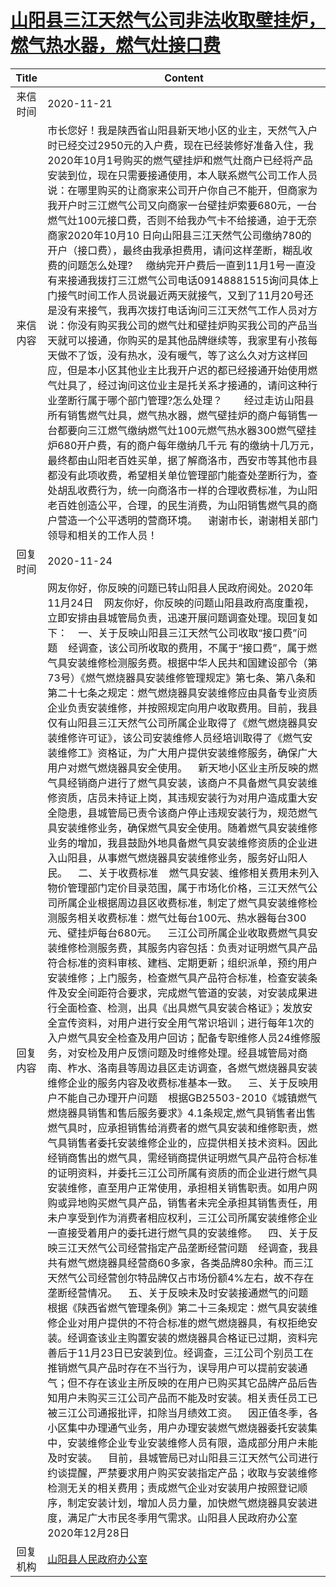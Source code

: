 # <a href="http://www.shangluo.gov.cn/zmhd/ldxxxx.jsp?urltype=leadermail.LeaderMailContentUrl&wbtreeid=1112&leadermailid=6634">山阳县三江天然气公司非法收取壁挂炉，燃气热水器，燃气灶接口费</a>
| Title |                                                                                                                                                                                                                                                                                                                                                                                                                                                                                                                                                                                                                                                                                                                                                                                                                                                                                                                Content                                                                                                                                                                                                                                                                                                                                                                                                                                                                                                                                                                                                                                                                                                                                                                                                                                                                                                                 |
|:-----:|----------------------------------------------------------------------------------------------------------------------------------------------------------------------------------------------------------------------------------------------------------------------------------------------------------------------------------------------------------------------------------------------------------------------------------------------------------------------------------------------------------------------------------------------------------------------------------------------------------------------------------------------------------------------------------------------------------------------------------------------------------------------------------------------------------------------------------------------------------------------------------------------------------------------------------------------------------------------------------------------------------------------------------------------------------------------------------------------------------------------------------------------------------------------------------------------------------------------------------------------------------------------------------------------------------------------------------------------------------------------------------------------------------------------------------------------------------------------------------------------------------------------------------------------------------------------------------------------------------------------------------------------------------------------------------------------------------------------------------------------------------------------------------------------------------------------------------------|
| 来信时间  | 2020-11-21                                                                                                                                                                                                                                                                                                                                                                                                                                                                                                                                                                                                                                                                                                                                                                                                                                                                                                                                                                                                                                                                                                                                                                                                                                                                                                                                                                                                                                                                                                                                                                                                                                                                                                                                                                                                                             |
| 来信内容  | 市长您好！我是陕西省山阳县新天地小区的业主，天然气入户时已经交过2950元的入户费，现在已经装修好准备入住，我2020年10月1号购买的燃气壁挂炉和燃气灶商户已经将产品安装到位，现在只需要接通使用，本人联系燃气公司工作人员说：在哪里购买的让商家来公司开户你自己不能开，但商家为我开户时三江燃气公司又向商家一台壁挂炉索要680元，一台燃气灶100元接口费，否则不给我办气卡不给接通，迫于无奈商家2020年10月10 日向山阳县三江天然气公司缴纳780的开户（接口费），最终由我承担费用，请问这样垄断，糊乱收费的问题怎么处理?     缴纳完开户费后一直到11月1号一直没有来接通我拨打三江燃气公司电话09148881515询问具体上门接气时间工作人员说最近两天就接气，又到了11月20号还是没有来接气，我再次拨打电话询问三江天然气工作人员对方说：你没有购买我公司的燃气灶和壁挂炉购买我公司的产品当天就可以接通，你购买的是其他品牌继续等，我家里有小孩每天做不了饭，没有热水，没有暖气，等了这么久对方这样回应，但是本小区其他业主比我开户迟的都已经接通开始使用燃气灶具了，经过询问这位业主是托关系才接通的，请问这种行业垄断行属于哪个部门管理?怎么处理？        经过走访山阳县所有销售燃气灶具，燃气热水器，燃气壁挂炉的商户每销售一台都要向三江燃气缴纳燃气灶100元燃气热水器300燃气壁挂炉680开户费，有的商户每年缴纳几千元 有的缴纳十几万元，最终都由山阳老百姓买单，据了解商洛市，西安市等其他市县都没有此项收费，希望相关单位管理部门能查处垄断行为，查处胡乱收费行为，统一向商洛市一样的合理收费标准，为山阳老百姓创造公平，合理，的民生消费，为山阳销售燃气具的商户营造一个公平透明的营商环境。    谢谢市长，谢谢相关部门领导和相关的工作人员！                                                                                                                                                                                                                                                                                                                                                                                                                                                                                                                                                                                                                                                                                                                                                                                                                                                                                                                                                                                                                                    |
| 回复时间  | 2020-11-24                                                                                                                                                                                                                                                                                                                                                                                                                                                                                                                                                                                                                                                                                                                                                                                                                                                                                                                                                                                                                                                                                                                                                                                                                                                                                                                                                                                                                                                                                                                                                                                                                                                                                                                                                                                                                             |
| 回复内容  | 网友你好，你反映的问题已转山阳县人民政府阅处。2020年11月24日    网友你好，你反映的问题山阳县政府高度重视，立即安排由县城管局负责，迅速开展问题调查处理。现回复如下：    一、关于反映山阳县三江天然气公司收取“接口费”问题    经调查，该公司所收取的费用，不属于“接口费”，属于燃气具安装维修检测服务费。根据中华人民共和国建设部令（第73号）《燃气燃烧器具安装维修管理规定》第七条、第八条和第二十七条之规定：燃气燃烧器具安装维修应由具备专业资质企业负责安装维修，并按照规定向用户收取费用。目前，我县仅有山阳县三江天然气公司所属企业取得了《燃气燃烧器具安装维修许可证》，该公司安装维修人员经培训取得了《燃气安装维修工》资格证，为广大用户提供安装维修服务，确保广大用户对燃气燃烧器具安全使用。    新天地小区业主所反映的燃气具经销商户进行了燃气具安装，该商户不具备燃气具安装维修资质，店员未持证上岗，其违规安装行为对用户造成重大安全隐患，县城管局已责令该商户停止违规安装行为，规范燃气具安装维修业务，确保燃气具安全使用。随着燃气具安装维修业务的增加，我县鼓励外地具备燃气具安装维修资质的企业进入山阳县，从事燃气燃烧器具安装维修业务，服务好山阳人民。    二、关于收费标准    燃气具安装、维修相关费用未列入物价管理部门定价目录范围，属于市场化价格，三江天然气公司所属企业根据周边县区收费标准，制定了燃气具安装维修检测服务相关收费标准：燃气灶每台100元、热水器每台300元、壁挂炉每台680元。    三江公司所属企业收取费燃气具安装维修检测服务费，其服务内容包括：负责对证明燃气具产品符合标准的资料审核、建档、定期更新；组织派单，预约用户安装维修；上门服务，检查燃气具产品符合标准，检查安装条件及安全间距符合要求，完成燃气管道的安装，对安装成果进行全面检查、检测，出具《出具燃气具安装合格证》；发放安全宣传资料，对用户进行安全用气常识培训；进行每年1次的入户燃气具安全检查及用户回访；配备专职维修人员24维修服务，对安检及用户反馈问题及时维修处理。经县城管局对商南、柞水、洛南县等周边县区走访调查，各燃气燃烧器具安装维修企业的服务内容及收费标准基本一致。    三、关于反映用户不能自己办理开户问题    根据GB25503-2010《城镇燃气燃烧器具销售和售后服务要求》4.1条规定,燃气具销售者出售燃气具时，应承担销售给消费者的燃气具安装和维修职责，燃气具销售者委托安装维修企业的，应提供相关技术资料。因此经销商售出的燃气具，需经销商提供证明燃气具产品符合标准的证明资料，并委托三江公司所属有资质的而企业进行燃气具安装维修，直至用户正常使用，承担相关销售职责。如用户网购或异地购买燃气具产品，销售者未完全承担其销售责任，用未户享受到作为消费者相应权利，三江公司所属安装维修企业一直接受着用户的委托进行燃气具的安装维修。    四、关于反映三江天然气公司经营指定产品垄断经营问题    经调查，我县共有燃气燃烧器具经营商60多家，各类品牌80余种。而三江天然气公司经营创尔特品牌仅占市场份额4%左右，故不存在垄断经营情况。    五、关于反映未及时安装接通燃气的问题    根据《陕西省燃气管理条例》第二十三条规定：燃气具安装维修企业对用户提供的不符合标准的燃气燃烧器具，有权拒绝安装。经调查该业主购置安装的燃烧器具合格证已过期，资料完善后于11月23日已安装到位。经调查，三江公司个别员工在推销燃气具产品时存在不当行为，误导用户可以提前安装通气；但不存在该业主所反映的在用户已购买其它品牌产品后告知用户未购买三江公司产品而不能及时安装。相关责任员工已被三江公司通报批评，扣除当月绩效工资。    因正值冬季，各小区集中办理通气业务，用户办理安装燃气燃烧器委托安装集中，安装维修企业专业安装维修人员有限，造成部分用户未能及时安装。    目前，县城管局已对山阳县三江天然气公司进行约谈提醒，严禁要求用户购买安装指定产品；收取与安装维修检测无关的相关费用；责成燃气企业对安装用户按照登记顺序，制定安装计划，增加人员力量，加快燃气燃烧器具安装进度，满足广大市民冬季用气需求。山阳县人民政府办公室2020年12月28日 |
| 回复机构  | <a href="../../categories/agencies/山阳县人民政府办公室.md">山阳县人民政府办公室</a>                                                                                                                                                                                                                                                                                                                                                                                                                                                                                                                                                                                                                                                                                                                                                                                                                                                                                                                                                                                                                                                                                                                                                                                                                                                                                                                                                                                                                                                                                                                                                                                                                                                                                                                                                                         |